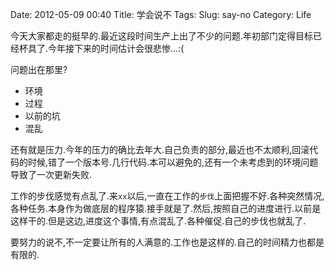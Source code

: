 Date: 2012-05-09 00:40
Title: 学会说不
Tags: 
Slug: say-no
Category: Life


今天大家都走的挺早的.最近这段时间生产上出了不少的问题.年初部门定得目标已经杯具了.今年接下来的时间估计会很悲惨...:(

问题出在那里?

*   环境
*   过程
*   以前的坑
*   混乱

还有就是压力.今年的压力的确比去年大.自己负责的部分,最近也不太顺利,回滚代码的时候,错了一个版本号.几行代码.本可以避免的,还有一个未考虑到的环境问题导致了一次更新失败.

工作的步伐感觉有点乱了.来`xx`以后,一直在工作的`步伐`上面把握不好.各种突然情况,各种任务.本身作为做底层的程序猿.接手就是了.然后,按照自己的进度进行.以前是这样干的.但是这边,进度这个事情,有点混乱了.各种催促.自己的步伐也就乱了.

要努力的说不,不一定要让所有的人满意的.工作也是这样的.自己的时间精力也都是有限的.